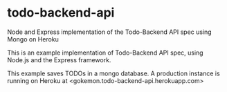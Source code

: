 # todo-backend-api
Node and Express implementation of the Todo-Backend API spec using Mongo on Heroku


This is an example implementation of Todo-Backend API spec, using Node.js and the Express framework.

This example saves TODOs in a mongo database. A production instance is running on Heroku at <gokemon.todo-backend-api.herokuapp.com>